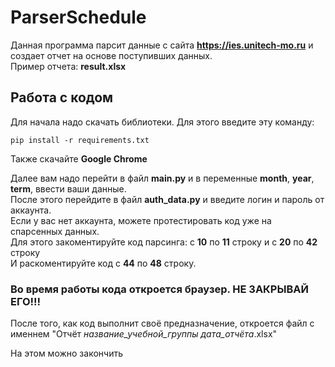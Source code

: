 # ParserSchedule

Данная программа парсит данные с сайта **https://ies.unitech-mo.ru** и создает отчет на основе поступивших данных.   
Пример отчета: **result.xlsx**  

## Работа с кодом
Для начала надо скачать библиотеки. Для этого введите эту команду:
~~~~
pip install -r requirements.txt
~~~~
Также скачайте **Google Chrome**  

Далее вам надо перейти в файл **main.py** и в переменные **month**, **year**, **term**, ввести ваши данные.  
После этого перейдите в файл **auth_data.py** и введите логин и пароль от аккаунта.  
Если у вас нет аккаунта, можете протестировать код уже на спарсенных данных.  
Для этого закоментируйте код парсинга: с **10** по **11** строку и с **20** по **42** строку  
И раскоментируйте код с **44** по **48** строку.  

### Во время работы кода откроется браузер. НЕ ЗАКРЫВАЙ ЕГО!!!
  
После того, как код выполнит своё предназначение, откроется файл с именнем "Отчёт _название_учебной_группы_ _дата_отчёта_.xlsx"
  
На этом можно закончить
